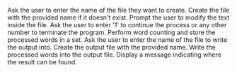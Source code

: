 Ask the user to enter the name of the file they want to create.
Create the file with the provided name if it doesn't exist.
Prompt the user to modify the text inside the file.
Ask the user to enter '1' to continue the process or any other number to terminate the program.
Perform word counting and store the processed words in a set.
Ask the user to enter the name of the file to write the output into.
Create the output file with the provided name.
Write the processed words into the output file.
Display a message indicating where the result can be found.